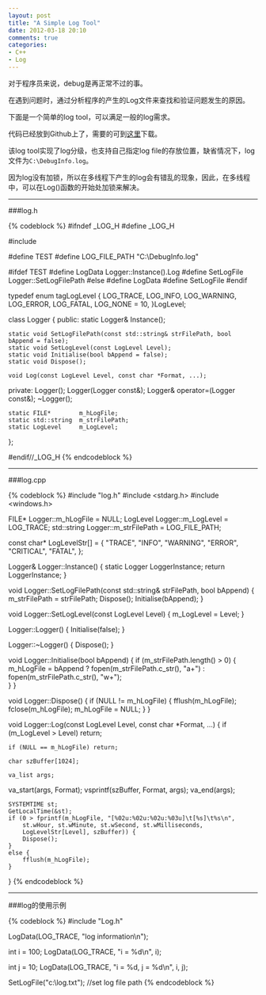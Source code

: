 ```yaml
---
layout: post
title: "A Simple Log Tool"
date: 2012-03-18 20:10
comments: true
categories: 
- C++
- Log
---
```


对于程序员来说，debug是再正常不过的事。

在遇到问题时，通过分析程序的产生的Log文件来查找和验证问题发生的原因。

下面是一个简单的log tool，可以满足一般的log需求。

代码已经放到Github上了，需要的可到[这里](https://github.com/shanewfx/Log)下载。

<!--more-->

该log tool实现了log分级，也支持自己指定log file的存放位置，缺省情况下，log文件为`C:\DebugInfo.log`。

因为log没有加锁，所以在多线程下产生的log会有错乱的现象，因此，在多线程中，可以在Log()函数的开始处加锁来解决。

---

###log.h

{% codeblock %}
#ifndef _LOG_H
#define _LOG_H

#include <string>

#define TEST
#define LOG_FILE_PATH "C:\\DebugInfo.log"

#ifdef TEST
	#define LogData Logger::Instance().Log
	#define SetLogFile Logger::SetLogFilePath
#else
	#define LogData
	#define SetLogFile
#endif

typedef enum tagLogLevel
{
	LOG_TRACE,
	LOG_INFO,
	LOG_WARNING,
	LOG_ERROR,
	LOG_FATAL,
	LOG_NONE = 10,
}LogLevel;

class Logger
{
public:
	static Logger& Instance();

	static void SetLogFilePath(const std::string& strFilePath, bool bAppend = false);
	static void SetLogLevel(const LogLevel Level);
	static void Initialise(bool bAppend = false);
	static void Dispose();

	void Log(const LogLevel Level, const char *Format, ...);

private:
	Logger();
	Logger(Logger const&);
	Logger& operator=(Logger const&);
	~Logger();

	static FILE*        m_hLogFile;
	static std::string	m_strFilePath;
	static LogLevel	    m_LogLevel;
};

#endif//_LOG_H
{% endcodeblock %}


---


###log.cpp

{% codeblock %}
#include "log.h"
#include <stdarg.h>
#include <windows.h>

FILE* Logger::m_hLogFile = NULL;
LogLevel Logger::m_LogLevel = LOG_TRACE;
std::string Logger::m_strFilePath = LOG_FILE_PATH;

const char* LogLevelStr[] = {
    "TRACE",
    "INFO",
    "WARNING",
    "ERROR",
    "CRITICAL",
    "FATAL",
};

Logger& Logger::Instance() 
{
  static Logger LoggerInstance;
  return LoggerInstance;
}

void Logger::SetLogFilePath(const std::string& strFilePath, bool bAppend)
{
	m_strFilePath = strFilePath;
	Dispose();
	Initialise(bAppend);
}

void Logger::SetLogLevel(const LogLevel Level)
{
	m_LogLevel = Level;
}


Logger::Logger()
{
	Initialise(false);
}

Logger::~Logger()
{
	Dispose();
}

void Logger::Initialise(bool bAppend)
{
	if (m_strFilePath.length() > 0) {
		m_hLogFile = bAppend ? fopen(m_strFilePath.c_str(), "a+") 
			             : fopen(m_strFilePath.c_str(), "w+");	
	}
}

void Logger::Dispose()
{
	if (NULL != m_hLogFile) {
		fflush(m_hLogFile);
		fclose(m_hLogFile);
		m_hLogFile = NULL;
	}
}

void Logger::Log(const LogLevel Level, const char *Format, ...)
{
	if (m_LogLevel > Level) return;

	if (NULL == m_hLogFile) return;	

	char szBuffer[1024];

	va_list args;
  va_start(args, Format);
	vsprintf(szBuffer, Format, args);
	va_end(args);

	SYSTEMTIME st;		
	GetLocalTime(&st);
	if (0 > fprintf(m_hLogFile, "[%02u:%02u:%02u:%03u]\t[%s]\t%s\n", 
		st.wHour, st.wMinute, st.wSecond, st.wMilliseconds, 
		LogLevelStr[Level], szBuffer)) {
		Dispose();
	}
	else {
		fflush(m_hLogFile);
	}
}
{% endcodeblock %}

---

###log的使用示例

{% codeblock %}
#include "Log.h"

LogData(LOG_TRACE, "log information\n");

int i = 100;
LogData(LOG_TRACE, "i = %d\n", i);

int j = 10;
LogData(LOG_TRACE, "i = %d, j = %d\n", i, j);

SetLogFile("c:\\log.txt"); //set log file path
{% endcodeblock %}

